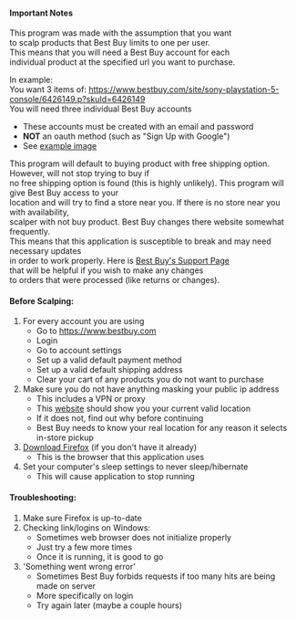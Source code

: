 #### Important Notes

This program was made with the assumption that you want  
to scalp products that Best Buy limits to one per user.  
This means that you will need a Best Buy account for each  
individual product at the specified url you want to purchase.  

In example:  
You want 3 items of: <https://www.bestbuy.com/site/sony-playstation-5-console/6426149.p?skuId=6426149>  
You will need three individual Best Buy accounts

- These accounts must be created with an email and password
- **NOT** an oauth method (such as "Sign Up with Google")
- See [example image](https://www.flickr.com/photos/194329591@N06/51649422194/in/dateposted-public/)

This program will default to buying product with free shipping option. However, will not stop trying to buy if  
no free shipping option is found (this is highly unlikely). This program will give Best Buy access to your  
location and will try to find a store near you. If there is no store near you with availability,  
scalper with not buy product. Best Buy changes there website somewhat frequently.  
This means that this application is susceptible to break and may need necessary updates  
in order to work properly. Here is [Best Buy's Support Page](https://www.bestbuy.com/site/electronics/customer-service/pcmcat87800050001.c?id=pcmcat87800050001)  
that will be helpful if you wish to make any changes  
to orders that were processed (like returns or changes).

#### Before Scalping:

1. For every account you are using
    - Go to <https://www.bestbuy.com>
    - Login
    - Go to account settings
    - Set up a valid default payment method
    - Set up a valid default shipping address
    - Clear your cart of any products you do not want to purchase
2. Make sure you do not have anything masking your public ip address
    - This includes a VPN or proxy
    - This [website](https://whatismyipaddress.com) should show you your current valid location
    - If it does not, find out why before continuing
    - Best Buy needs to know your real location for any reason it selects in-store pickup
3. [Download Firefox](https://www.mozilla.org/en-US/firefox/new/) (if you don't have it already)
    - This is the browser that this application uses
4. Set your computer's sleep settings to never sleep/hibernate
    - This will cause application to stop running

#### Troubleshooting:

1. Make sure Firefox is up-to-date
2. Checking link/logins on Windows:
   - Sometimes web browser does not initialize properly
   - Just try a few more times
   - Once it is running, it is good to go
3. 'Something went wrong error'
   - Sometimes Best Buy forbids requests if too many hits are being made on server
   - More specifically on login
   - Try again later (maybe a couple hours)